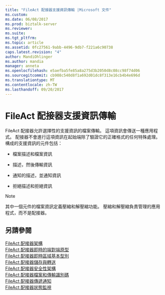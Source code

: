 ```yaml
---
title: "FileAct 配接器支援資訊傳輸 |Microsoft 文件"
ms.custom: 
ms.date: 06/08/2017
ms.prod: biztalk-server
ms.reviewer: 
ms.suite: 
ms.tgt_pltfrm: 
ms.topic: article
ms.assetid: 0fc27561-9abb-4496-9db7-f221a6c90738
caps.latest.revision: "4"
author: MandiOhlinger
ms.author: mandia
manager: anneta
ms.openlocfilehash: e5aefba5fe85a8a275d3b2050d8c08cc98f74d06
ms.sourcegitcommit: cb908c540d8f1a692d01dc8f313e16cb4b4e696d
ms.translationtype: MT
ms.contentlocale: zh-TW
ms.lasthandoff: 09/20/2017
---
```

# <a name="fileact-adapter-supporting-information-transfer"></a>FileAct 配接器支援資訊傳輸
FileAct 配接器允許選擇性的支援資訊的檔案傳輸。 這項資訊會傳送一種應用程式。 配接器不會進行這項資訊在起始端除了驗證它的正確格式的任何特殊處理。 構成的支援資訊的元件包括：  
  
-   檔案描述和檔案資訊  
  
-   描述，然後傳輸資訊  
  
-   通知的描述，並通知資訊  
  
-   拒絕描述和拒絕資訊  
  
> [!NOTE]
>  其中一個元件的檔案資訊定義壓縮和解壓縮功能。 壓縮和解壓縮負責管理的應用程式，而不是配接器。  
  
## <a name="see-also"></a>另請參閱  
 [FileAct 配接器架構](../../adapters-and-accelerators/fileact-interact/fileact-adapter-architecture.md)   
 [FileAct 配接器即時的端對端原型](../../adapters-and-accelerators/fileact-interact/fileact-adapter-real-time-end-to-end-primitives.md)   
 [FileAct 配接器即時區域基本型別](../../adapters-and-accelerators/fileact-interact/fileact-adapter-real-time-local-primitives.md)   
 [FileAct 配接器儲存與轉送](../../adapters-and-accelerators/fileact-interact/fileact-adapter-store-and-forward.md)   
 [FileAct 配接器安全性架構](../../adapters-and-accelerators/fileact-interact/fileact-adapter-security-architecture.md)   
 [FileAct 配接器檔案和傳輸識別碼](../../adapters-and-accelerators/fileact-interact/fileact-adapter-file-and-transfer-identification.md)   
 [FileAct 配接器傳遞通知](../../adapters-and-accelerators/fileact-interact/fileact-adapter-delivery-notification.md)   
 [FileAct 配接器狀態監視](../../adapters-and-accelerators/fileact-interact/fileact-adapter-status-monitoring.md)